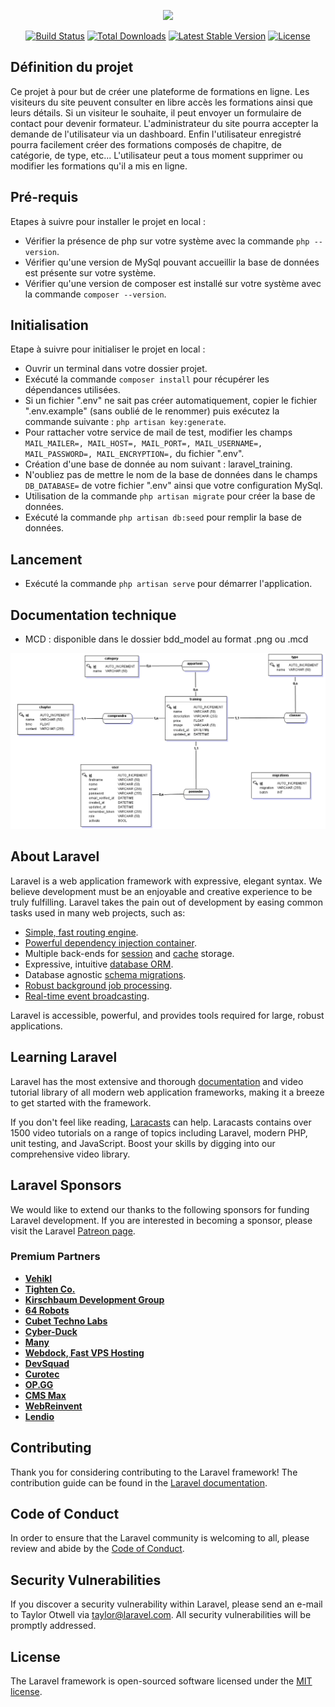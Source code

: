 <p align="center"><a href="https://laravel.com" target="_blank"><img src="https://raw.githubusercontent.com/laravel/art/master/logo-lockup/5%20SVG/2%20CMYK/1%20Full%20Color/laravel-logolockup-cmyk-red.svg" width="400"></a></p>

<p align="center">
<a href="https://travis-ci.org/laravel/framework"><img src="https://travis-ci.org/laravel/framework.svg" alt="Build Status"></a>
<a href="https://packagist.org/packages/laravel/framework"><img src="https://img.shields.io/packagist/dt/laravel/framework" alt="Total Downloads"></a>
<a href="https://packagist.org/packages/laravel/framework"><img src="https://img.shields.io/packagist/v/laravel/framework" alt="Latest Stable Version"></a>
<a href="https://packagist.org/packages/laravel/framework"><img src="https://img.shields.io/packagist/l/laravel/framework" alt="License"></a>
</p>

## Définition du projet
Ce projet à pour but de créer une plateforme de formations en ligne. Les visiteurs du site peuvent consulter en libre accès les formations ainsi que leurs détails.
Si un visiteur le souhaite, il peut envoyer un formulaire de contact pour devenir formateur. L'administrateur du site pourra accepter la demande de l'utilisateur via un dashboard. Enfin l'utilisateur enregistré pourra facilement créer des formations composés de chapitre, de catégorie, de type, etc... L'utilisateur peut a tous moment supprimer ou modifier les formations qu'il a mis en ligne.


## Pré-requis

Etapes à suivre pour installer le projet en local : 
- Vérifier la présence de php sur votre système avec la commande ```php --version```.
- Vérifier qu'une version de MySql pouvant accueillir la base de données est présente sur votre système.
- Vérifier qu'une version de composer est installé sur votre système avec la commande ```composer --version```.

## Initialisation

Etape à suivre pour initialiser le projet en local :
- Ouvrir un terminal dans votre dossier projet.
- Exécuté la commande ```composer install``` pour récupérer les dépendances utilisées.
- Si un fichier ".env" ne sait pas créer automatiquement, copier le fichier ".env.example" (sans oublié de le renommer) puis exécutez la commande suivante : ```php artisan key:generate```.
- Pour rattacher votre service de mail de test, modifier les champs ```MAIL_MAILER=, MAIL_HOST=, MAIL_PORT=, MAIL_USERNAME=, MAIL_PASSWORD=, MAIL_ENCRYPTION=,``` du fichier ".env".
- Création d'une base de donnée au nom suivant : laravel_training.
- N'oubliez pas de mettre le nom de la base de données dans le champs ```DB_DATABASE=``` de votre fichier ".env" ainsi que votre configuration MySql.
- Utilisation de la commande ```php artisan migrate``` pour créer la base de données.
- Exécuté la commande ```php artisan db:seed``` pour remplir la base de données.

## Lancement

- Exécuté la commande ```php artisan serve``` pour démarrer l'application.


## Documentation technique

- MCD : disponible dans le dossier bdd_model au format .png ou .mcd

<img src="bdd_model/mcd.png" alt="MCD_Image">




## About Laravel

Laravel is a web application framework with expressive, elegant syntax. We believe development must be an enjoyable and creative experience to be truly fulfilling. Laravel takes the pain out of development by easing common tasks used in many web projects, such as:

- [Simple, fast routing engine](https://laravel.com/docs/routing).
- [Powerful dependency injection container](https://laravel.com/docs/container).
- Multiple back-ends for [session](https://laravel.com/docs/session) and [cache](https://laravel.com/docs/cache) storage.
- Expressive, intuitive [database ORM](https://laravel.com/docs/eloquent).
- Database agnostic [schema migrations](https://laravel.com/docs/migrations).
- [Robust background job processing](https://laravel.com/docs/queues).
- [Real-time event broadcasting](https://laravel.com/docs/broadcasting).

Laravel is accessible, powerful, and provides tools required for large, robust applications.

## Learning Laravel

Laravel has the most extensive and thorough [documentation](https://laravel.com/docs) and video tutorial library of all modern web application frameworks, making it a breeze to get started with the framework.

If you don't feel like reading, [Laracasts](https://laracasts.com) can help. Laracasts contains over 1500 video tutorials on a range of topics including Laravel, modern PHP, unit testing, and JavaScript. Boost your skills by digging into our comprehensive video library.

## Laravel Sponsors

We would like to extend our thanks to the following sponsors for funding Laravel development. If you are interested in becoming a sponsor, please visit the Laravel [Patreon page](https://patreon.com/taylorotwell).

### Premium Partners

- **[Vehikl](https://vehikl.com/)**
- **[Tighten Co.](https://tighten.co)**
- **[Kirschbaum Development Group](https://kirschbaumdevelopment.com)**
- **[64 Robots](https://64robots.com)**
- **[Cubet Techno Labs](https://cubettech.com)**
- **[Cyber-Duck](https://cyber-duck.co.uk)**
- **[Many](https://www.many.co.uk)**
- **[Webdock, Fast VPS Hosting](https://www.webdock.io/en)**
- **[DevSquad](https://devsquad.com)**
- **[Curotec](https://www.curotec.com/services/technologies/laravel/)**
- **[OP.GG](https://op.gg)**
- **[CMS Max](https://www.cmsmax.com/)**
- **[WebReinvent](https://webreinvent.com/?utm_source=laravel&utm_medium=github&utm_campaign=patreon-sponsors)**
- **[Lendio](https://lendio.com)**

## Contributing

Thank you for considering contributing to the Laravel framework! The contribution guide can be found in the [Laravel documentation](https://laravel.com/docs/contributions).

## Code of Conduct

In order to ensure that the Laravel community is welcoming to all, please review and abide by the [Code of Conduct](https://laravel.com/docs/contributions#code-of-conduct).

## Security Vulnerabilities

If you discover a security vulnerability within Laravel, please send an e-mail to Taylor Otwell via [taylor@laravel.com](mailto:taylor@laravel.com). All security vulnerabilities will be promptly addressed.

## License

The Laravel framework is open-sourced software licensed under the [MIT license](https://opensource.org/licenses/MIT).
